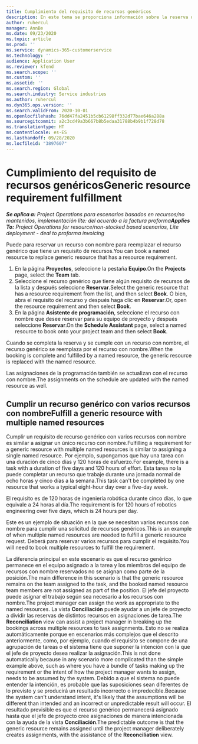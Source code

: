 ```yaml
---
title: Cumplimiento del requisito de recursos genéricos
description: En este tema se proporciona información sobre la reserva de recursos con nombre para un requisito de recurso genérico.
author: ruhercul
manager: AnnBe
ms.date: 09/23/2020
ms.topic: article
ms.prod: ''
ms.service: dynamics-365-customerservice
ms.technology: ''
audience: Application User
ms.reviewer: kfend
ms.search.scope: ''
ms.custom: ''
ms.assetid: ''
ms.search.region: Global
ms.search.industry: Service industries
ms.author: ruhercul
ms.dyn365.ops.version: ''
ms.search.validFrom: 2020-10-01
ms.openlocfilehash: 76dd47fa2451b5cb61298ff332d77bae646a288a
ms.sourcegitcommit: a2c3cd49a3b667b8b5edaa31788b4b9b1f728d78
ms.translationtype: HT
ms.contentlocale: es-ES
ms.lasthandoff: 09/28/2020
ms.locfileid: "3897607"
---
```

# <a name="generic-resource-requirement-fulfillment"></a><span data-ttu-id="8e1fd-103">Cumplimiento del requisito de recursos genéricos</span><span class="sxs-lookup"><span data-stu-id="8e1fd-103">Generic resource requirement fulfillment</span></span>

<span data-ttu-id="8e1fd-104">_**Se aplica a:** Project Operations para escenarios basados en recursos/no mantenidos, implementación lite: del acuerdo a la factura proforma_</span><span class="sxs-lookup"><span data-stu-id="8e1fd-104">_**Applies To:** Project Operations for resource/non-stocked based scenarios, Lite deployment - deal to proforma invoicing_</span></span>

<span data-ttu-id="8e1fd-105">Puede para reservar un recurso con nombre para reemplazar el recurso genérico que tiene un requisito de recursos.</span><span class="sxs-lookup"><span data-stu-id="8e1fd-105">You can book a named resource to replace generic resource that has a resource requirement.</span></span>

1. <span data-ttu-id="8e1fd-106">En la página **Proyectos**, seleccione la pestaña **Equipo**.</span><span class="sxs-lookup"><span data-stu-id="8e1fd-106">On the **Projects** page, select the **Team** tab.</span></span>
2. <span data-ttu-id="8e1fd-107">Seleccione el recurso genérico que tiene algún requisito de recursos de la lista y después seleccione **Reservar**.</span><span class="sxs-lookup"><span data-stu-id="8e1fd-107">Select the generic resource that has a resource requirement from the list, and then select **Book**.</span></span> <span data-ttu-id="8e1fd-108">O bien, abra el requisito del recurso y después haga clic en **Reservar**.</span><span class="sxs-lookup"><span data-stu-id="8e1fd-108">Or, open the resource requirement and then select **Book**.</span></span>
3. <span data-ttu-id="8e1fd-109">En la página **Asistente de programación**, seleccione el recurso con nombre que desee reservar para su equipo de proyecto y después seleccione **Reservar**.</span><span class="sxs-lookup"><span data-stu-id="8e1fd-109">On the **Schedule Assistant** page, select a named resource to book onto your project team and then select **Book**.</span></span>

<span data-ttu-id="8e1fd-110">Cuando se completa la reserva y se cumple con un recurso con nombre, el recurso genérico se reemplaza por el recurso con nombre.</span><span class="sxs-lookup"><span data-stu-id="8e1fd-110">When the booking is complete and fulfilled by a named resource, the generic resource is replaced with the named resource.</span></span>

<span data-ttu-id="8e1fd-111">Las asignaciones de la programación también se actualizan con el recurso con nombre.</span><span class="sxs-lookup"><span data-stu-id="8e1fd-111">The assignments on the schedule are updated with the named resource as well.</span></span>

## <a name="fulfill-a-generic-resource-with-multiple-named-resources"></a><span data-ttu-id="8e1fd-112">Cumplir un recurso genérico con varios recursos con nombre</span><span class="sxs-lookup"><span data-stu-id="8e1fd-112">Fulfill a generic resource with multiple named resources</span></span>
<span data-ttu-id="8e1fd-113">Cumplir un requisito de recurso genérico con varios recursos con nombre es similar a asignar un único recurso con nombre.</span><span class="sxs-lookup"><span data-stu-id="8e1fd-113">Fulfilling a requirement for a generic resource with multiple named resources is similar to assigning a single named resource.</span></span> <span data-ttu-id="8e1fd-114">Por ejemplo, supongamos que hay una tarea con una duración de cinco días y 120 horas de esfuerzo.</span><span class="sxs-lookup"><span data-stu-id="8e1fd-114">For example, there is a task with a duration of five days and 120 hours of effort.</span></span> <span data-ttu-id="8e1fd-115">Esta tarea no la puede completar un recurso que trabaje durante una jornada normal de ocho horas y cinco días a la semana.</span><span class="sxs-lookup"><span data-stu-id="8e1fd-115">This task can't be completed by one resource that works a typical eight-hour day over a five-day week.</span></span> 

<span data-ttu-id="8e1fd-116">El requisito es de 120 horas de ingeniería robótica durante cinco días, lo que equivale a 24 horas al día.</span><span class="sxs-lookup"><span data-stu-id="8e1fd-116">The requirement is for 120 hours of robotics engineering over five days, which is 24 hours per day.</span></span>

<span data-ttu-id="8e1fd-117">Este es un ejemplo de situación en la que se necesitan varios recursos con nombre para cumplir una solicitud de recursos genéricos.</span><span class="sxs-lookup"><span data-stu-id="8e1fd-117">This is an example of when multiple named resources are needed to fulfill a generic resource request.</span></span> <span data-ttu-id="8e1fd-118">Deberá para reservar varios recursos para cumplir el requisito.</span><span class="sxs-lookup"><span data-stu-id="8e1fd-118">You will need to book multiple resources to fulfill the requirement.</span></span>

<span data-ttu-id="8e1fd-119">La diferencia principal en este escenario es que el recurso genérico permanece en el equipo asignado a la tarea y los miembros del equipo de recursos con nombre reservados no se asignan como parte de la posición.</span><span class="sxs-lookup"><span data-stu-id="8e1fd-119">The main difference in this scenario is that the generic resource remains on the team assigned to the task, and the booked named resource team members are not assigned as part of the position.</span></span> <span data-ttu-id="8e1fd-120">El jefe del proyecto puede asignar el trabajo según sea necesario a los recursos con nombre.</span><span class="sxs-lookup"><span data-stu-id="8e1fd-120">The project manager can assign the work as appropriate to the named resources.</span></span> <span data-ttu-id="8e1fd-121">La vista **Conciliación** puede ayudar a un jefe de proyecto a dividir las reservas de distintos recursos en asignaciones de tarea.</span><span class="sxs-lookup"><span data-stu-id="8e1fd-121">The **Reconciliation** view can assist a project manager in breaking up the bookings across multiple resources to task assignments.</span></span> <span data-ttu-id="8e1fd-122">Esto no se realiza automáticamente porque en escenarios más complejos que el descrito anteriormente, como, por ejemplo, cuando el requisito se compone de una agrupación de tareas o el sistema tiene que suponer la intención con la que el jefe de proyecto desea realizar la asignación.</span><span class="sxs-lookup"><span data-stu-id="8e1fd-122">This is not done automatically because in any scenario more complicated than the simple example above, such as where you have a bundle of tasks making up the requirement or the intent of how the project manager wants to assign, needs to be assumed by the system.</span></span> <span data-ttu-id="8e1fd-123">Debido a que el sistema no puede entender la intención, es probable que las suposiciones sean diferentes de lo previsto y se producirá un resultado incorrecto o impredecible.</span><span class="sxs-lookup"><span data-stu-id="8e1fd-123">Because the system can't understand intent, it's likely that the assumptions will be different than intended and an incorrect or unpredictable result will occur.</span></span> <span data-ttu-id="8e1fd-124">El resultado previsible es que el recurso genérico permanecerá asignado hasta que el jefe de proyecto cree asignaciones de manera intencionada con la ayuda de la vista **Conciliación**.</span><span class="sxs-lookup"><span data-stu-id="8e1fd-124">The predictable outcome is that the generic resource remains assigned until the project manager deliberately creates assignments, with the assistance of the **Reconciliation** view.</span></span>


